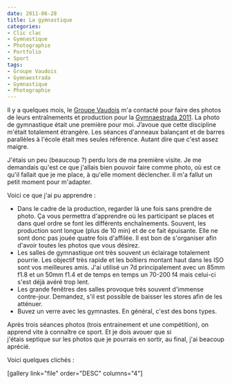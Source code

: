 ```yaml
---
date: 2011-06-28
title: La gymnastique
categories:
- Clic clac
- Gymnastique
- Photographie
- Portfolio
- Sport
tags:
- Groupe Vaudois
- Gymnaestrada
- Gymnastique
- Photographie
---
```

Il y a quelques mois, le <a title="Site du Groupe Vaudois" href="https://www.groupevaudois.ch/">Groupe Vaudois</a> m'a contacté pour faire des photos de leurs entraînements et production pour la <a title="Site de la Gymnaestrada 2011" href="https://www.wg-2011.com/">Gymnaestrada 2011</a>. La photo de gymnastique était une première pour moi. J’avoue que cette discipline m'était totalement étrangère. Les séances d'anneaux balançant et de barres parallèles à l'école était mes seules référence. Autant dire que c'est assez maigre.

<!--more-->

J'étais un peu (beaucoup ?) perdu lors de ma première visite. Je me demandais qu'est ce que j'allais bien pouvoir faire comme photo, où est ce qu'il fallait que je me place, à qu'elle moment déclencher. Il m'a fallut un petit moment pour m'adapter.

Voici ce que j'ai pu apprendre :
<ul>
	<li>Dans le cadre de la production, regarder là une fois sans prendre de photo. Ça vous permettra d'apprendre où les participant se places et dans quel ordre se font les différents enchaînements.
Souvent, les production sont longue (plus de 10 min) et de ce fait épuisante. Elle ne sont donc pas jouée quatre fois d'affilée. Il est bon de s'organiser afin d'avoir toutes les photos que vous désirez.</li>
	<li>Les salles de gymnastique ont très souvent un éclairage totalement pourrie. Les objectif très rapide et les boîtiers montant haut dans les ISO sont vos meilleures amis.
J'ai utilisé un 7d principalement avec un 85mm f1.8 et un 50mm f1.4 et de temps en temps un 70-200 f4 mais celui-ci s'est déjà avéré trop lent.</li>
	<li>Les grande fenêtres des salles provoque très souvent d'immense contre-jour. Demandez, s'il est possible de baisser les stores afin de les atténuer.</li>
	<li>Buvez un verre avec les gymnastes. En général, c'est des bons types.</li>
</ul>
Après trois séances photos (trois entrainement et une compétition), on apprend vite à connaître ce sport. Et je dois avouer que si j'étais septique sur les photos que je pourrais en sortir, au final, j'ai beacoup aprécié.

Voici quelques clichés :

[gallery link="file" order="DESC" columns="4"]
